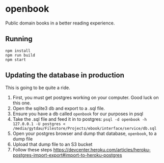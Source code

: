 # openbook

Public domain books in a better reading experience.

## Running

```
npm install
npm run build
npm start
```

## Updating the database in production

This is going to be quite a ride.

1. First, you must get postgres working on your computer. Good luck on this one.
2. Open the sqlite3 db and export to a .sql file.
3. Ensure you have a db called `openbook` for our purposes in psql
4. Take the .sql file and feed it in to postgres: `psql -d openbook -h 127.0.0.1 -U postgres < /media/gytdau/Filestore/Projects/ebook/interface/service/db.sql `
5. Open your postgres browser and dump that database, `openbook`, to a dump file
6. Upload that dump file to an S3 bucket
7. Follow these steps https://devcenter.heroku.com/articles/heroku-postgres-import-export#import-to-heroku-postgres
